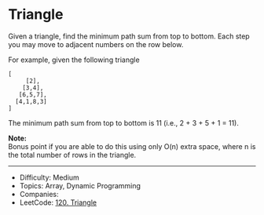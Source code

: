 # Triangle

Given a triangle, find the minimum path sum from top to bottom. Each step you may move to adjacent numbers on the row below.

For example, given the following triangle
```
[
     [2],
    [3,4],
   [6,5,7],
  [4,1,8,3]
]
```
The minimum path sum from top to bottom is 11 (i.e., 2 + 3 + 5 + 1 = 11).

**Note:**  
Bonus point if you are able to do this using only O(n) extra space, where n is the total number of rows in the triangle.

---

* Difficulty: Medium
* Topics: Array, Dynamic Programming
* Companies: 
* LeetCode: [120. Triangle](https://leetcode.com/problems/triangle/description/)
